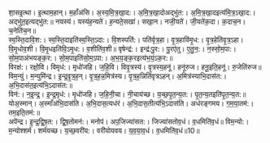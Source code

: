 

  
शा॒सइ॒त्था। इ॒त्थाम॒हान्। म॒हाँअ॑सि। अ॒स्य॒मि॒त्र॒खा॒द:। अ॒मि॒त्र॒खा॒दोअद्भु॑त:। अ॒मि॒त्र॒खा॒दइत्य॑मि॒त्र॒ऽखा॒द:। अद्भु॑त॒इत्यद्भु॑त:॥ नयस्य॑। यस्य॑ह॒न्यते॑। ह॒न्यते॒सखा॑। सखा॒न। नजी॒यते॑। जी॒यते॑क॒दा। क॒दाच॒न। च॒नेति॑च॒न॥  
स्व॒स्ति॒दावि॒श:। स्व॒स्ति॒दाइति॑स्व॒स्ति॒ऽदा:। वि॒शस्पति॑:। पति॑र्वृत्र॒हा। वृ॒त्र॒हावि॑मृ॒ध:। वृ॒त्र॒हेति॑वृ॒त्र॒ऽहा। वि॒मृ॒धोव॒शी। वि॒मृ॒धइति॑वि॒ऽमृ॒ध:। व॒शीति॑व॒शी॥ वृषेन्द्र॑:। इन्द्र॑:पु॒र:। पु॒रए॑तु। ए॒तु॒न॒:। न॒स्सो॒म॒पा:। सो॒म॒पाअ॑भयङ्क॒र:। सो॒म॒पाइति॑सो॒म॒ऽपा:। अ॒भ॒य॒ङ्क॒रइत्य॑भ॒यं॒ऽक॒र:॥  
विरक्ष॑:। रक्षो॒वि। विमृध॑:। मृधो॑जहि। ज॒हि॒वि। विवृ॒त्रस्य॑। वृ॒त्रस्य॒हनू॑। हनू॑रुज। हनू॒इति॒हनू॑। रु॒जेति॑रुज॥ विम॒न्युं। म॒न्युमि॑न्द्र। इ॒न्द्र॒वृ॒त्र॒ह॒न्। वृ॒त्र॒ह॒न्न॒मित्र॑स्य। वृ॒त्र॒ह॒न्निति॑वृत्रऽहन्। अ॒मित्र॑स्याभि॒दास॑त:। अ॒भि॒दास॑त॒इत्य॑भि॒ऽदास॑त:॥  
विन॑:। न॒इ॒न्द्र॒। इ॒न्द्र॒मृध॑:। मृधो॑जहि। ज॒हि॒नी॒चा। नी॒चाय॑च्छ। य॒च्छ॒पृ॒त॒न्य॒त:। पृ॒त॒न्य॒तइति॑पृ॒त॒न्य॒त:॥ योअ॒स्मान्। अ॒स्माँअ॑भि॒दास॑ति। अ॒भि॒दास॒त्यध॑रं। अ॒भि॒दास॒तीत्य॑भि॒ऽदास॑ति। अध॑रङ्गमय। ग॒म॒या॒तम॑:। तम॒इति॒तम॑:॥  
अपे॑न्द्र। इ॒न्द्र॒द्वि॒ष॒त:। द्वि॒ष॒तोमन॑:। मनोप॑। अप॒जिज्या॑सत:। जिज्या॑सतोव॒धं। व॒धमिति॑व॒धं॥ विम॒न्यो:। म॒न्योश्शर्म॑। शर्म॑यच्छ। य॒च्छ॒वरी॑य:। वरी॑योयवय। य॒व॒या॒व॒धं। व॒धमिति॑व॒धं॥10॥  
